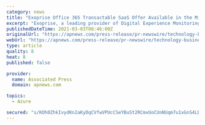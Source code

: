 ```yaml
---
category: news
title: "Exoprise Office 365 Transactable SaaS Offer Available in the Microsoft Azure Marketplace"
excerpt: "Exoprise, a leading provider of Digital Experience Monitoring (DEM) solution for Microsoft 365, today announced the availability of CloudReady and ServiceWatch as a transactable SaaS offering in the Azure Marketplace,"
publishedDateTime: 2021-03-03T08:46:00Z
originalUrl: "https://apnews.com/press-release/pr-newswire/technology-business-corporate-news-products-and-services-cloud-computing-aa2c2040e6f6c8a9487ba1d8a1071dd4"
webUrl: "https://apnews.com/press-release/pr-newswire/technology-business-corporate-news-products-and-services-cloud-computing-aa2c2040e6f6c8a9487ba1d8a1071dd4"
type: article
quality: 8
heat: 8
published: false

provider:
  name: Associated Press
  domain: apnews.com

topics:
  - Azure

secured: "s/KOh0ZhkIvydKn2aKyDqCVfwVPUcCSeYBuSt2RCmxUoCUnNUqm7u1xGnS4LDs0ZScvCHKIzaynRJf5TYfsbGBcCKy/JyAsq4QkMKNYogmbMKB0eg8q4b8Qfxd8qWrgJ9GvL7Kgdq15nT+eer5hswgslh7DW92C1k/YMe5rvzlmBXXtL4nBUUIURquKCRs7wVXarVQdTxCw8oTjKtYyMktuHF7RxeZCMAhQAiKZK381vkOlIVSfePsU+ly+zzaIkdB5UYQGkm5SP1bS0eZ3PnZokep2EMEp56n2u42TTywUFhG877rin1vHaM4hheS3vNo7C2myZW/Km/VYzqxQd7RaTVK9oYRY7viyPSEfH1V4=;BnfOsbd338vwmqDamLfuXg=="
---
```


